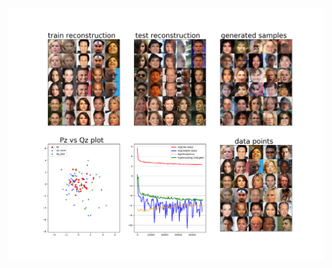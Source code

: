 ![Alt Text](https://raw.githubusercontent.com/ayushisical/all_autoencoder_projects/main/Wasserstein_auto_encoder_project/celeba_example.png)
